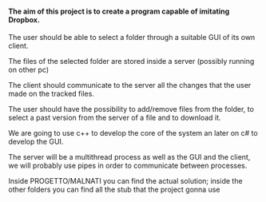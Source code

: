 #### The aim of this project is to create a program capable of imitating Dropbox.

The user should be able to select a folder through a suitable GUI of its own client.

The files of the selected folder are stored inside a server (possibly running on other pc)

The client should communicate to the server all the changes that the user made on the tracked files.

The user should have the possibility to add/remove files from the folder, to select a past version from the server of a file and to download it.

We are going to use c++ to develop the core of the system an later on c# to develop the GUI.

The server will be a multithread process as well as the GUI and the client, we will probably use pipes in order to communicate between processes.

Inside PROGETTO/MALNATI you can find the actual solution; inside the other folders you can find all the stub that the project gonna use
